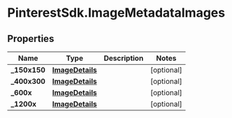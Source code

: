 # PinterestSdk.ImageMetadataImages

## Properties

Name | Type | Description | Notes
------------ | ------------- | ------------- | -------------
**_150x150** | [**ImageDetails**](.md) |  | [optional] 
**_400x300** | [**ImageDetails**](.md) |  | [optional] 
**_600x** | [**ImageDetails**](.md) |  | [optional] 
**_1200x** | [**ImageDetails**](.md) |  | [optional] 


